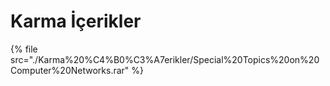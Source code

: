 # Karma İçerikler

<!--Index-->

{% file src="./Karma%20%C4%B0%C3%A7erikler/Special%20Topics%20on%20Computer%20Networks.rar" %}

<!--Index-->
